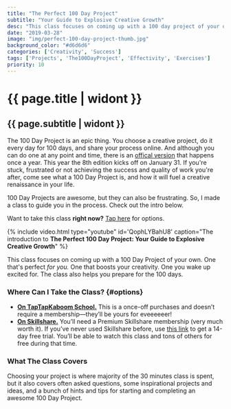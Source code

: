 ```yaml
---
title: "The Perfect 100 Day Project"
subtitle: "Your Guide to Explosive Creative Growth"
desc: "This class focuses on coming up with a 100 day project of your own. One that’s perfect for you. One that boosts your creativity. One you wake up excited for. The class also helps you prepare for the 100 days."
date: "2019-03-28"
image: "img/perfect-100-day-project-thumb.jpg"
background_color: "#d6d6d6"
categories: ['Creativity', 'Success']
tags: ['Projects', 'The100DayProject', 'Effectivity', 'Exercises']
priority: 10
---
```


# {{ page.title | widont }}
## {{ page.subtitle | widont }}

The 100 Day Project is an epic thing. You choose a creative project, do it every day for 100 days, and share your process online. And although you can do one at any point and time, there is an [offical version](https://the100dayproject.org/) that happens once a year. This year the 8th edition kicks off on January 31. If you're stuck, frustrated or not achieving the success and quality of work you're after, come see what a 100 Day Project is, and how it will fuel a creative renaissance in your life.

100 Day Projects are awesome, but they can also be frustrating. So, I made a class to guide you in the process. Check out the intro below.

Want to take this class **right now?** [Tap here](#options) for options.

{% include video.html type="youtube" id='QophLYBahU8' caption="The introduction to **The Perfect 100 Day Project: Your Guide to Explosive Creative Growth**" %}

This class focuses on coming up with a 100 Day Project of your own. One that's perfect *for you.* One that boosts your creativity. One you wake up excited for. The class also helps you prepare for the 100 days.

### Where Can I Take the Class? {#options}

- [**On TapTapKaboom School.**](https://ttkb.me/100-day-project) This is a once-off purchases and doesn’t require a membership—they’ll be yours for eveeeeeer!
- [**On Skillshare.**](https://ttkb.me/perfect-100-day-proj) You’ll need a Premium Skillshare membership (very much worth it). If you’ve never used Skillshare before, use [this link](https://ttkb.me/perfect-100-day-proj) to get a 14-day free trial. You’ll be able to watch this class and tons of others for free during that time.

### What The Class Covers
Choosing your project is where majority of the 30 minutes class is spent, but it also covers often asked questions, some inspirational projects and ideas, and a bunch of hints and tips for starting and completing an awesome 100 Day Project.